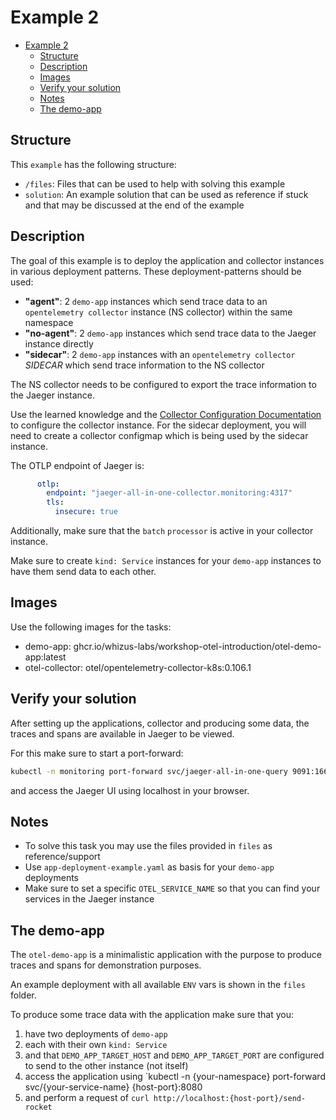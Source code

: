 # Example 2

- [Example 2](#example-2)
  - [Structure](#structure)
  - [Description](#description)
  - [Images](#images)
  - [Verify your solution](#verify-your-solution)
  - [Notes](#notes)
  - [The demo-app](#the-demo-app)


## Structure

This `example` has the following structure:
* `/files`: Files that can be used to help with solving this example
* `solution`: An example solution that can be used as reference if stuck and that may be discussed at the end of the example

## Description

The goal of this example is to deploy the application and collector instances in various deployment patterns. 
These deployment-patterns should be used:

* **"agent"**: 2 `demo-app` instances which send trace data to an `opentelemetry collector` instance (NS collector) within the same namespace
* **"no-agent"**: 2 `demo-app` instances which send trace data to the Jaeger instance directly
* **"sidecar"**: 2 `demo-app` instances with an `opentelemetry collector` *SIDECAR* which send trace information to the NS collector

The NS collector needs to be configured to export the trace information to the Jaeger instance.

Use the learned knowledge and the [Collector Configuration Documentation](https://opentelemetry.io/docs/collector/configuration/) to configure the collector instance.
For the sidecar deployment, you will need to create a collector configmap which is being used by the sidecar instance.

The OTLP endpoint of Jaeger is:
```yaml
      otlp:
        endpoint: "jaeger-all-in-one-collector.monitoring:4317"
        tls:
          insecure: true
```

Additionally, make sure that the `batch` `processor` is active in your collector instance.

Make sure to create `kind: Service` instances for your `demo-app` instances to have them send data to each other.

## Images

Use the following images for the tasks:
- demo-app: ghcr.io/whizus-labs/workshop-otel-introduction/otel-demo-app:latest
- otel-collector: otel/opentelemetry-collector-k8s:0.106.1


## Verify your solution

After setting up the applications, collector and producing some data, the traces and spans are available in Jaeger to be viewed.

For this make sure to start a port-forward:
```bash
kubectl -n monitoring port-forward svc/jaeger-all-in-one-query 9091:16686
```
and access the Jaeger UI using localhost in your browser.

## Notes
* To solve this task you may use the files provided in `files` as reference/support
* Use `app-deployment-example.yaml` as basis for your `demo-app` deployments
* Make sure to set a specific `OTEL_SERVICE_NAME` so that you can find your services in the Jaeger instance

## The demo-app

The `otel-demo-app` is a minimalistic application with the purpose to produce traces and spans for demonstration purposes.

An example deployment with all available `ENV` vars is shown in the `files` folder.

To produce some trace data with the application make sure that you:
1. have two deployments of `demo-app`
2. each with their own `kind: Service`
3. and that `DEMO_APP_TARGET_HOST` and `DEMO_APP_TARGET_PORT` are configured to send to the other instance (not itself)
4. access the application using `kubectl -n {your-namespace} port-forward svc/{your-service-name} {host-port}:8080
5. and perform a request of `curl http://localhost:{host-port}/send-rocket`